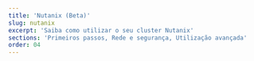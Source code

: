 ```yaml
---
title: 'Nutanix (Beta)'
slug: nutanix
excerpt: 'Saiba como utilizar o seu cluster Nutanix'
sections: 'Primeiros passos, Rede e segurança, Utilização avançada'
order: 04
---
```

